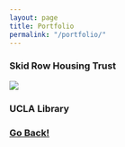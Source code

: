 ```yaml
---
layout: page
title: Portfolio
permalink: "/portfolio/"
---
```


### Skid Row Housing Trust

<div>
  <a href="../img/srht-cover.jpg"><img src="../img/srht-cover-small.jpg" /></a>
</div>

### UCLA Library



### <a class="page-link" href="/">Go Back!</a>
